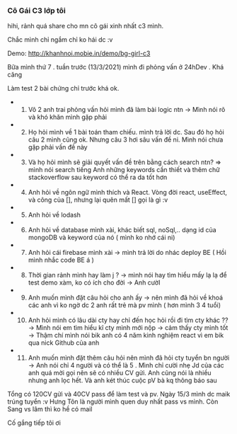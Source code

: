 ### Cô Gái C3 lớp tôi

hihi, rảnh quá share cho mn cô gái xinh nhất c3 mình.

Chắc mình chỉ ngắm chỉ ko hái dc :v

Demo: http://khanhnoi.mobie.in/demo/bg-girl-c3

Bữa mình thứ 7 . tuần trước (13/3/2021) mình đi phỏng vấn ở 24hDev . Khá căng

Làm test 2 bài chứng chỉ trước khá ok.

- 1. Vô 2 anh trai phỏng vấn hỏi mình đã làm bài logic ntn -> Mình nói rõ và khó khăn mình gặp phải
- 2. Họ hỏi mình về 1 bài toán tham chiếu. mình trả lời dc. Sau đó họ hỏi câu 2 mình cũng ok. Nhưng câu 3 hơi sâu vấn đề ni. Mình nói chưa gặp phải vấn đề này
- 3. Và họ hỏi mình sẽ giải quyết vấn đề trên bằng cách search ntn? => mình nói search tiếng Anh những keywords cần thiết và thêm chữ stackoverflow sau keyword có thể ra da tốt hơn
- 4. Anh hỏi về ngôn ngữ mình thích và React. Vòng đời react, useEffect, và công của [], nhưng lại quên mất [] gọi là gì :v
- 5. Anh hỏi về lodash
- 6. Anh hỏi về database mình xài, khác biết sql, noSql,.. dạng id của mongoDB và keyword của nó ( mình ko nhớ cái ni)
- 7. Anh hỏi cái firebase mình xài -> mình trả lời do nhác deploy BE ( Hồi mình nhắc code BE á )
- 8. Thời gian rảnh mình hay làm j ? -> mình nói hay tìm hiểu mấy lạ lạ để test demo xàm, ko có ích cho đời -> Anh cườI
- 9. Anh muốn mình đặt câu hỏi cho anh ấy -> nên mình đã hỏi về khoá các anh vì ko ngờ dc 2 anh rất trẻ mà pv mình ( hơn mình 3 4 tuổi)
- 10. Anh hỏi mình có lâu dài cty hay chỉ đến học hỏi rồi đi tìm cty khác ?? -> Mình nói em tìm hiểu kĩ cty mình mới nộp -> cảm thấy cty mình tốt -> Thậm chí mình nói bik anh có 4 năm kinh nghiệm react vì em bik qua nick Github của anh
- 11. Anh muốn mình đặt  thêm câu hỏi nên mình đã hỏi cty tuyển bn người -> Anh nói chỉ 4 người và có thể là 5 .
Mình chỉ cười nhẹ Jd của các anh quá mời gọi nên sẽ có nhiều CV gửi. Anh cũng nói là nhiều nhưng anh lọc hết. Và anh két thúc cuộc pV bà kq thông báo sau

Tổng có 120CV gửi và 40CV pass để làm test và pv. Ngày 15/3 mình dc maik trúng tuyển :v
Hưng Tôn là người mình quen duy nhất pass vs  mình.
Còn Sang vs lâm thì ko hề có mail

Cố gắng tiếp tôi ơi